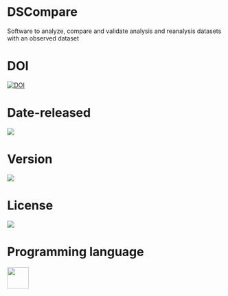 # DSCompare
Software to analyze, compare and validate analysis and reanalysis datasets with an observed dataset

# DOI

[![DOI](https://zenodo.org/badge/DOI/10.5281/zenodo.7823970.svg)](https://doi.org/10.5281/zenodo.7823970)

# Date-released 

![](https://img.shields.io/badge/Release%20date-Apr%2C%2010%2C%202023-9cf)

# Version

![](https://img.shields.io/badge/Version%3A-2.0-success)

# License

![](https://img.shields.io/github/license/Ileriayo/markdown-badges?style=for-the-badge)

# Programming language

<img src="https://img.icons8.com/?size=512&id=13441&format=png" width="50"/>
